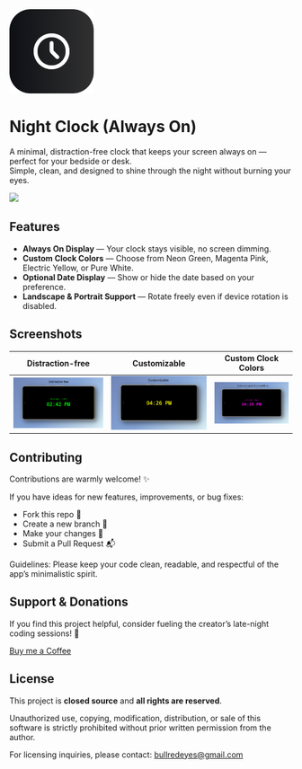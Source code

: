 <img src="/assets/icon.png" alt="Night Clock" width="150"/>

# Night Clock (Always On)

A minimal, distraction-free clock that keeps your screen always on — perfect for your bedside or desk.  
Simple, clean, and designed to shine through the night without burning your eyes.

<a href="https://play.google.com/store/apps/details?id=com.amitmerchant.nightclockalwayson"><img src="https://play.google.com/intl/en_us/badges/images/generic/en-play-badge.png" height="48"></a>

## Features

- **Always On Display** — Your clock stays visible, no screen dimming.
- **Custom Clock Colors** — Choose from Neon Green, Magenta Pink, Electric Yellow, or Pure White.
- **Optional Date Display** — Show or hide the date based on your preference.
- **Landscape & Portrait Support** — Rotate freely even if device rotation is disabled.

## Screenshots

|                  Distraction-free                  |                    Customizable                    |                Custom Clock Colors                 |
|:--------------------------------------------------:|:--------------------------------------------------:|:--------------------------------------------------:|
| ![Night Mode](assets/screenshots/screenshot-1.png) | ![Night Mode](assets/screenshots/screenshot-2.png) | ![Night Mode](assets/screenshots/screenshot-3.png) |

## Contributing

Contributions are warmly welcome! ✨

If you have ideas for new features, improvements, or bug fixes:
- Fork this repo 🍴
- Create a new branch 🔧
- Make your changes 🌟
- Submit a Pull Request 📬

Guidelines:
Please keep your code clean, readable, and respectful of the app’s minimalistic spirit.

## Support & Donations

If you find this project helpful, consider fueling the creator’s late-night coding sessions! 🙏

[Buy me a Coffee](https://buymeacoffee.com/amitmerchant)

## License

This project is **closed source** and **all rights are reserved**.

Unauthorized use, copying, modification, distribution, or sale of this software is strictly prohibited without prior written permission from the author.

For licensing inquiries, please contact: [bullredeyes@gmail.com](mailto:bullredeyes@gmail.com)